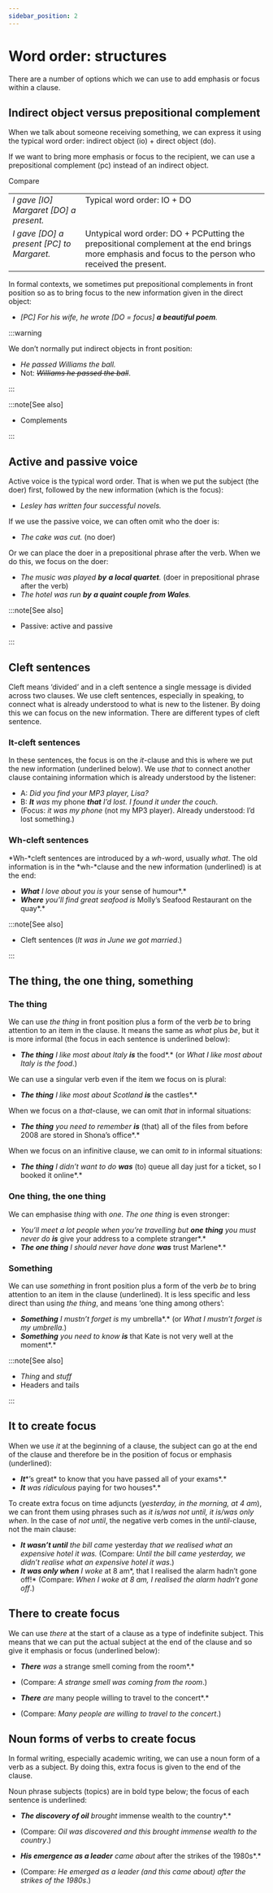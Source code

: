 ```yaml
---
sidebar_position: 2
---
```


# Word order: structures

There are a number of options which we can use to add emphasis or focus within a clause.

## Indirect object versus prepositional complement

When we talk about someone receiving something, we can express it using the typical word order: indirect object (io) + direct object (do).

If we want to bring more emphasis or focus to the recipient, we can use a prepositional complement (pc) instead of an indirect object.

Compare

<table><tbody><tr valign="top"><td><i>I gave [IO] Margaret [DO] a present.</i></td><td>Typical word order: IO + DO</td></tr><tr valign="top"><td><i>I gave [DO] a present [PC] to Margaret.</i></td><td>Untypical word order: DO + PCPutting the prepositional complement at the end brings more emphasis and focus to the person who received the present.</td></tr></tbody></table>

In formal contexts, we sometimes put prepositional complements in front position so as to bring focus to the new information given in the direct object:

- *\[PC\] For his wife, he wrote \[DO = focus\] **a beautiful poem**.*

:::warning

We don’t normally put indirect objects in front position:

- *He passed Williams the ball.*
- Not: *~~Williams he passed the ball~~*.

:::

:::note[See also]

- Complements

:::

## Active and passive voice

Active voice is the typical word order. That is when we put the subject (the doer) first, followed by the new information (which is the focus):

- *Lesley has written four successful novels.*

If we use the passive voice, we can often omit who the doer is:

- *The cake was cut.* (no doer)

Or we can place the doer in a prepositional phrase after the verb. When we do this, we focus on the doer:

- *The music was played **by*** ***a local quartet**.* (doer in prepositional phrase after the verb)
- *The hotel was run **by*** ***a quaint couple from Wales**.*

:::note[See also]

- Passive: active and passive

:::

## Cleft sentences

Cleft means ‘divided’ and in a cleft sentence a single message is divided across two clauses. We use cleft sentences, especially in speaking, to connect what is already understood to what is new to the listener. By doing this we can focus on the new information. There are different types of cleft sentence.

### It\-cleft sentences

In these sentences, the focus is on the *it*\-clause and this is where we put the new information (underlined below). We use *that* to connect another clause containing information which is already understood by the listener:

- A: *Did you find your MP3 player, Lisa?*
- B: ***It*** *was* my phone ***that*** *I’d lost. I found it under the couch*.
- (Focus: *it was my phone* (not my MP3 player). Already understood: I’d lost something.)

### Wh-cleft sentences

*Wh-*cleft sentences are introduced by a *wh*\-word, usually *what*. The old information is in the *wh-*clause and the new information (underlined) is at the end:

- ***What*** *I love about you is* your sense of humour*.*
- ***Where*** *you’ll find great seafood is* Molly’s Seafood Restaurant on the quay*.*

:::note[See also]

- Cleft sentences (*It was in June we got married*.)

:::

## The thing, the one thing, something

### The thing

We can use *the thing* in front position plus a form of the verb *be* to bring attention to an item in the clause. It means the same as *what* plus *be*, but it is more informal (the focus in each sentence is underlined below):

- ***The thing*** *I like most about Italy* ***is*** the food*.* (or *What I like most about Italy is the food*.)

We can use a singular verb even if the item we focus on is plural:

- ***The thing*** *I like most about Scotland* ***is*** the castles*.*

When we focus on a *that*\-clause, we can omit *that* in informal situations:

- ***The thing*** *you need to remember* ***is*** (that) all of the files from before 2008 are stored in Shona’s office*.*

When we focus on an infinitive clause, we can omit *to* in informal situations:

- ***The thing*** *I didn’t want to do* ***was*** (to) queue all day just for a ticket, so I booked it online*.*

### One thing, the one thing

We can emphasise *thing* with *one*. *The one thing* is even stronger:

- *You’ll meet a lot people when you’re travelling but **one thing** you must never do* ***is*** give your address to a complete stranger*.*
- ***The one thing*** *I should never have done* ***was*** trust Marlene*.*

### Something

We can use *something* in front position plus a form of the verb *be* to bring attention to an item in the clause (underlined). It is less specific and less direct than using *the thing*, and means ‘one thing among others’:

- ***Something*** *I mustn’t forget is* my umbrella*.* (or *What I mustn’t forget is my umbrella*.)
- ***Something*** *you need to know* ***is*** that Kate is not very well at the moment*.*

:::note[See also]

- *Thing* and *stuff*
- Headers and tails

:::

## It to create focus

When we use *it* at the beginning of a clause, the subject can go at the end of the clause and therefore be in the position of focus or emphasis (underlined):

- ***It****’s great* to know that you have passed all of your exams*.*
- ***It*** *was ridiculous* paying for two houses*.*

To create extra focus on time adjuncts (*yesterday, in the morning, at 4 am*), we can front them using phrases such as *it is/was not until, it is/was only when*. In the case of *not until*, the negative verb comes in the *until*\-clause, not the main clause:

- ***It wasn’t until*** *the bill came* yesterday *that we realised what an expensive hotel it was.* (Compare: *Until the bill came yesterday, we didn’t realise what an expensive hotel it was*.)
- ***It was only when*** *I woke* at 8 am*, that I realised the alarm hadn’t gone off!* (Compare: *When I woke at 8 am, I realised the alarm hadn’t gone off*.)

## There to create focus

We can use *there* at the start of a clause as a type of indefinite subject. This means that we can put the actual subject at the end of the clause and so give it emphasis or focus (underlined below):

- ***There*** *was* a strange smell coming from the room*.*
- (Compare: *A strange smell was coming from the room*.)

- ***There*** *are* many people willing to travel to the concert*.*
- (Compare: *Many people are willing to travel to the concert*.)

## Noun forms of verbs to create focus

In formal writing, especially academic writing, we can use a noun form of a verb as a subject. By doing this, extra focus is given to the end of the clause.

Noun phrase subjects (topics) are in bold type below; the focus of each sentence is underlined:

- ***The discovery of oil*** *brought* immense wealth to the country*.*
- (Compare: *Oil was discovered and this brought immense wealth to the country*.)

- ***His emergence as a leader*** *came about* after the strikes of the 1980s*.*
- (Compare: *He emerged as a leader (and this came about) after the strikes of the 1980s*.)
